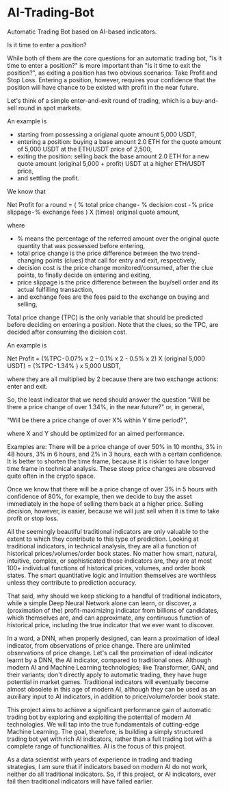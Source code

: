 # AI-Trading-Bot
Automatic Trading Bot based on AI-based indicators.

Is it time to enter a position?

While both of them are the core questions for an automatic trading bot, "Is it time to enter a position?" is more important than "Is it time to exit the position?", as exiting a position has two obvious scenarios: Take Profit and Stop Loss. Entering a position, however, requires your confidence that the position will have chance to be existed with profit in the near future.

Let's think of a simple enter-and-exit round of trading, which is a buy-and-sell round in spot markets. 

An example is 
- starting from possessing a origianal quote amount 5,000 USDT, 
- entering a position: buying a base amount 2.0 ETH for the quote amount of 5,000 USDT at the ETH/USDT price of 2,500,
- exiting the position: selling back the base amount 2.0 ETH for a new quote amount (original 5,000 + profit) USDT at a higher ETH/USDT price,
- and settling the profit.

We know that

Net Profit for a round 
= ( % total price change - % decision cost - % price slippage - % exchange fees ) 
   X (times) original quote amount,

where 
- % means the percentage of the referred amount over the original quote quantity that was possessed before entering,
- total price change is the price difference between the two trend-changing points (clues) that call for entry and exit, respectively,
- decision cost is the price change monitored/consumed, after the clue points, to finally decide on entering and exiting,
- price slippage is the price difference between the buy/sell order and its actual fulfilling transaction,
- and exchange fees are the fees paid to the exchange on buying and selling,

Total price change (TPC) is the only variable that should be predicted before deciding on entering a position. Note that the clues, so the TPC, are decided after consuming the dicision cost.

An example is

Net Profit
= (%TPC - 0.07% x 2 – 0.1% x 2 - 0.5% x 2) X (original 5,000 USDT)
= (%TPC - 1.34% ) x 5,000 USDT,

where they are all multiplied by 2 because there are two exchange actions: enter and exit.

So, the least indicator that we need should answer the question "Will be there a price change of over 1.34%, in the near future?" or, in general,

"Will be there a price change of over X% within Y time period?", 

where X and Y should be optimized for an aimed performance.

Examples are: There will be a price change of over 50% in 10 months, 3% in 48 hours, 3% in 6 hours, and 2% in 3 hours, each with a certain confidence. It is better to shorten the time frame, because it is riskier to have longer time frame in technical analysis. These steep price changes are observed quite often in the crypto space.

Once we know that there will be a price change of over 3% in 5 hours with confidence of 80%, for example, then we decide to buy the asset immediately in the hope of selling them back at a higher price. Selling decision, however, is easier, because we will just sell when it is time to take profit or stop loss.

All the seemingly beautiful traditional indicators are only valuable to the extent to which they contribute to this type of prediction.
Looking at traditional indicators, in technical analysis, they are all a function of historical prices/volumes/order book states. No matter how smart, natural, intuitive, complex, or sophisticated those indicators are, they are at most 100+ individual functions of historical prices, volumes, and order book states. The smart quantitative logic and intuition themselves are worthless unless they contribute to prediction accuracy.

That said, why should we keep sticking to a handful of traditional indicators, while a simple Deep Neural Network alone can learn, or discover, a (proximation of the) profit-maximizing indicator from billions of candidates, which themselves are, and can approximate, any continuous function of historical price, including the true indicator that we ever want to discover.

In a word, a DNN, when properly designed, can learn a proximation of ideal indicator, from observations of price change. There are unlimited observations of price change. Let's call the proximation of ideal indicator learnt by a DNN, the AI indicator, compared to traditional ones. Although modern AI and Machine Learning technologies; like Transformer, GAN, and their variants; don't directly apply to automatic trading, they have huge potential in market games.
Traditional indicators will eventually become almost obsolete in this age of modern AI, although they can be used as an auxiliary input to AI indicators, in addition to price/volume/order book state.

This project aims to achieve a significant performance gain of automatic trading bot by exploring and exploiting the potential of modern AI technologies. We will tap into the true fundamentals of cutting-edge Machine Learning. The goal, therefore, is building a simply structured trading bot yet with rich AI indicators, rather than a full trading bot with a complete range of functionalities. AI is the focus of this project.

As a data scientist with years of experience in trading and trading strategies, I am sure that if indicators based on modern AI do not work, neither do all traditional indicators. So, if this project, or AI indicators, ever fail then traditional indicators will have failed earlier.
